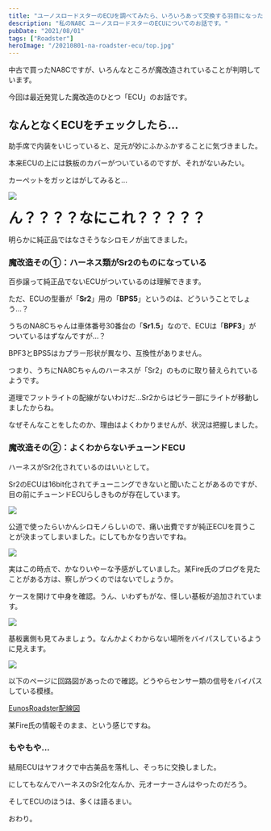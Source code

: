 ```yaml
---
title: "ユーノスロードスターのECUを調べてみたら、いろいろあって交換する羽目になった"
description: "私のNA8C ユーノスロードスターのECUについてのお話です。"
pubDate: "2021/08/01"
tags: ["Roadster"]
heroImage: "/20210801-na-roadster-ecu/top.jpg" 
---
```


中古で買ったNA8Cですが、いろんなところが魔改造されていることが判明しています。

今回は最近発覚した魔改造のひとつ「ECU」のお話です。

## なんとなくECUをチェックしたら...

助手席で内装をいじっていると、足元が妙にふかふかすることに気づきました。

本来ECUの上には鉄板のカバーがついているのですが、それがないみたい。

カーペットをガッとはがしてみると...

![](/20210801-na-roadster-ecu/image01.jpg)

<span style="font-size: 200%"><b>ん？？？？なにこれ？？？？？</b></span>

明らかに純正品ではなさそうなシロモノが出てきました。

### 魔改造その①：ハーネス類がSr2のものになっている

百歩譲って純正品でないECUがついているのは理解できます。

ただ、ECUの型番が「**Sr2**」用の「**BPS5**」というのは、どういうことでしょう...？

うちのNA8Cちゃんは車体番号30番台の「**Sr1.5**」なので、ECUは「**BPF3**」がついているはずなんですが...？

BPF3とBPS5はカプラー形状が異なり、互換性がありません。

つまり、うちにNA8Cちゃんのハーネスが「Sr2」のものに取り替えられているようです。

道理でフットライトの配線がないわけだ...Sr2からはピラー部にライトが移動しましたからね。

なぜそんなことをしたのか、理由はよくわかりませんが、状況は把握しました。

### 魔改造その②：よくわからないチューンドECU

ハーネスがSr2化されているのはいいとして。

Sr2のECUは16bit化されてチューニングできないと聞いたことがあるのですが、目の前にチューンドECUらしきものが存在しています。

![](/20210801-na-roadster-ecu/image02.jpg)

公道で使ったらいかんシロモノらしいので、痛い出費ですが純正ECUを買うことが決まってしまいました。にしてもかなり古いですね。

![](/20210801-na-roadster-ecu/image03.jpg)

実はこの時点で、かなりいやーな予感がしていました。某Fire氏のブログを見たことがある方は、察しがつくのではないでしょうか。

ケースを開けて中身を確認。うん、いわずもがな、怪しい基板が追加されています。

![](/20210801-na-roadster-ecu/image04.jpg)

基板裏側も見てみましょう。なんかよくわからない場所をバイパスしているように見えます。

![](/20210801-na-roadster-ecu/image05.jpg)

以下のページに回路図があったので確認。どうやらセンサー類の信号をバイパスしている模様。

[EunosRoadster配線図](http://do-da.co.jp/wiring_diagram/index.html)

某Fire氏の情報そのまま、という感じですね。

### もやもや...

結局ECUはヤフオクで中古美品を落札し、そっちに交換しました。

にしてもなんでハーネスのSr2化なんか、元オーナーさんはやったのだろう。

そしてECUのほうは、多くは語るまい。

おわり。